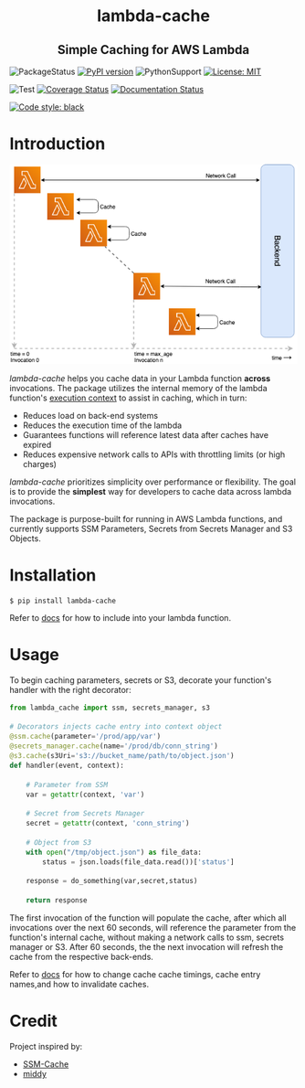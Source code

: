 <h1 align="center"> lambda-cache </h1>
<h2 align="center"> Simple Caching for AWS Lambda</h2>

![PackageStatus](https://img.shields.io/static/v1?label=status&message=beta&color=blueviolet?style=flat-square) [![PyPI version](https://badge.fury.io/py/lambda-cache.svg)](https://badge.fury.io/py/lambda-cache) ![PythonSupport](https://img.shields.io/static/v1?label=python&message=3.6%20|%203.7|%203.8&color=blue?style=flat-square&logo=python) [![License: MIT](https://img.shields.io/badge/License-MIT-blue.svg)](https://opensource.org/licenses/MIT)

![Test](https://github.com/keithrozario/lambda-cache/workflows/Test/badge.svg?branch=release) [![Coverage Status](https://coveralls.io/repos/github/keithrozario/lambda-cache/badge.svg?branch=release)](https://coveralls.io/github/keithrozario/lambda-cache?branch=release) [![Documentation Status](https://readthedocs.org/projects/lambda-cache/badge/?version=latest)](https://lambda-cache.readthedocs.io/en/latest/?badge=latest)

 [![Code style: black](https://img.shields.io/badge/code%20style-black-000000.svg)](https://github.com/psf/black) 

# Introduction

![Screenshot](docs/images/lambda_cache.png)

_lambda-cache_ helps you cache data in your Lambda function **across** invocations. The package utilizes the internal memory of the lambda function's [execution context](https://docs.aws.amazon.com/lambda/latest/dg/runtimes-context.html) to assist in caching, which in turn:

* Reduces load on back-end systems
* Reduces the execution time of the lambda
* Guarantees functions will reference latest data after caches have expired
* Reduces expensive network calls to APIs with throttling limits (or high charges)

_lambda-cache_ prioritizes simplicity over performance or flexibility. The goal is to provide the **simplest** way for developers to cache data across lambda invocations.

The package is purpose-built for running in AWS Lambda functions, and currently supports SSM Parameters, Secrets from Secrets Manager and S3 Objects.

# Installation

    $ pip install lambda-cache

Refer to [docs](https://lambda-cache.readthedocs.io/en/latest/) for how to include into your lambda function.

# Usage

To begin caching parameters, secrets or S3, decorate your function's handler with the right decorator: 


```python
from lambda_cache import ssm, secrets_manager, s3

# Decorators injects cache entry into context object
@ssm.cache(parameter='/prod/app/var')
@secrets_manager.cache(name='/prod/db/conn_string')
@s3.cache(s3Uri='s3://bucket_name/path/to/object.json')
def handler(event, context):

    # Parameter from SSM
    var = getattr(context, 'var')

    # Secret from Secrets Manager
    secret = getattr(context, 'conn_string')

    # Object from S3
    with open("/tmp/object.json") as file_data:
        status = json.loads(file_data.read())['status']

    response = do_something(var,secret,status)

    return response
```

The first invocation of the function will populate the cache, after which all invocations over the next 60 seconds, will reference the parameter from the function's internal cache, without making a network calls to ssm, secrets manager or S3. After 60 seconds, the the next invocation will refresh the cache from the respective back-ends.

Refer to [docs](https://lambda-cache.readthedocs.io/en/latest/user_guide/) for how to change cache cache timings, cache entry names,and how to invalidate caches.

# Credit

Project inspired by:
* [SSM-Cache](https://github.com/alexcasalboni/ssm-cache-python)
* [middy](https://github.com/middyjs/middy)
